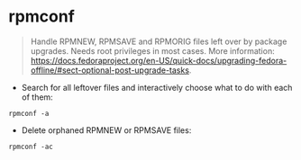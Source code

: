 # rpmconf

> Handle RPMNEW, RPMSAVE and RPMORIG files left over by package upgrades.
> Needs root privileges in most cases.
> More information: <https://docs.fedoraproject.org/en-US/quick-docs/upgrading-fedora-offline/#sect-optional-post-upgrade-tasks>.

- Search for all leftover files and interactively choose what to do with each of them:

`rpmconf -a`

- Delete orphaned RPMNEW or RPMSAVE files:

`rpmconf -ac`
